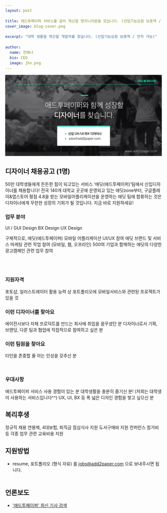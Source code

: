 ```yaml
---
layout: post

title: 애드투페이퍼 서비스를 같이 혁신할 엔지니어분을 모십니다. (산업기능요원 보충역 / 전직 가능)
cover_image: blog-cover.png

excerpt: "대학 생활을 혁신할 개발자를 찾습니다. (산업기능요원 보충역 / 전직 가능)"

author:
  name: 전해나
  bio: CEO
  image: jhn.png
---
```


![디자이너 채용](/images/recruiting_designer_header.png)  

## 디자이너 채용공고 (1명)

50만 대학생들에게 든든한 힘이 되고있는 서비스 ‘애딧(애드투페이퍼)’팀에서 신입디자이너를 채용합니다!
전국 140개 대학교 곳곳에 운영되고 있는 애딧zone부터, 구글플레이&앱스토어 평점 4.8을 받는 모바일어플리케이션을 운영하는 애딧 팀에 합류하는 것은 디자이너에게 무한한 성장의 기회가 될 것입니다.
지금 바로 지원하세요! 

### 업무 분야

UI / GUI Design
BX Design 
UX Design

구체적으로,
애딧(애드투페이퍼) 모바일 어플리케이션 UI/UX 참여
애딧 브랜드 및 서비스 마케팅 관련 작업 참여 (모바일, 웹, 오프라인)
500여 기업과 함께하는 애딧의 다양한 광고캠페인 관련 업무 참여  

<br><br>



### 지원자격

포토샵, 일러스트레이터 활용 능력 상
포트폴리오에 모바일서비스와 관련된 프로젝트가 있을 것


### 이런 디자이너를 찾아요

에이전시보다 자체 프로덕트를 만드는 회사에 취업을 꿈꾸셨던 분
디자이너로서 기획, 브랜딩, 다른 팀과 협업에 직접적으로 참여하고 싶은 분

### 이런 팀원을 찾아요

타인을 존중할 줄 아는 인성을 갖추신 분

<br>

### 우대사항

애드투페이퍼 서비스 사용 경험이 있는 분
대학생활을 충분히 즐기신 분! (저희는 대학생이 사용하는 서비스입니다^^)
UX, UI, BX 등 폭 넓은 디자인 경험을 쌓고 싶으신 분 

## 복리후생

정규직 채용
연봉제, 4대보험, 퇴직금
점심식사 지원
도서구매비 지원
컨퍼런스 참가비 등 각종 업무 관련 교육비용 지원 


## 지원방법
* resume, 포트폴리오 (형식 자유) 를 jobs@add2paper.com 으로 보내주시면 됩니다. 
<br><br>

## 언론보도
* ['애드투페이퍼' 최신 기사 검색](http://search.daum.net/search?w=news&cluster=n&q=%EC%95%A0%EB%93%9C%ED%88%AC%ED%8E%98%EC%9D%B4%ED%8D%BC&sort=1)